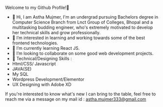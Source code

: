 Welcome to my Github Profile!👋

- 🌱 Hi, I am Astha Mujmer, I'm an undergrad pursuing Bachelors degree in Computer Science Branch from Lnct Group of Colleges, Bhopal and a multitasking budding engineer, who's extremely motivated to develop her technical skills and grow professionally.
- 🌱 I’m interested in learning and working towards some of the best frontend technologies.
- 🌱 I’m currently learning React JS.
- 🌱 I’m looking to collaborate on some good web development projects.
- 🌱 Technical/Designing Skills :
- Html/CSS/ Javascript
- JAVA(SE)
- My SQL
- Wordpress Development/Elementor
- UX Designing with Adobe XD

If you're interested to know what's new I can bring to the table, feel free to reach me via a message on my mail id : astha.mujmer333@gmail.com
